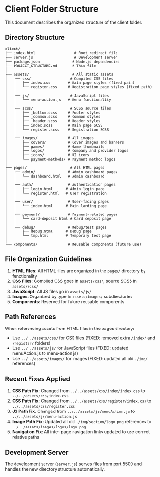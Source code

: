 # Client Folder Structure

This document describes the organized structure of the client folder.

## Directory Structure

```
client/
├── index.html                  # Root redirect file
├── server.js                   # Development server
├── package.json               # Node.js dependencies
├── PROJECT_STRUCTURE.md       # This file
│
├── assets/                    # All static assets
│   ├── css/                  # Compiled CSS files
│   │   ├── index.css        # Main page styles (fixed path)
│   │   └── register.css     # Registration page styles (fixed path)
│   │
│   ├── js/                   # JavaScript files
│   │   └── menu-action.js   # Menu functionality
│   │
│   ├── scss/                 # SCSS source files
│   │   ├── _bottom.scss     # Footer styles
│   │   ├── _common.scss     # Common styles
│   │   ├── _header.scss     # Header styles
│   │   ├── index.scss       # Main page SCSS
│   │   └── register.scss    # Registration SCSS
│   │
│   └── images/              # All images
│       ├── covers/          # Cover images and banners
│       ├── games/           # Game thumbnails
│       ├── logos/           # Company and provider logos
│       ├── icons/           # UI icons
│       └── payment-methods/ # Payment method logos
│
├── pages/                    # All HTML pages
│   ├── admin/               # Admin dashboard pages
│   │   └── dashboard.html   # Admin dashboard
│   │
│   ├── auth/                # Authentication pages
│   │   ├── login.html      # Admin login page
│   │   └── register.html   # User registration
│   │
│   ├── user/                # User-facing pages
│   │   └── index.html      # Main landing page
│   │
│   ├── payment/             # Payment-related pages
│   │   └── card-deposit.html # Card deposit page
│   │
│   └── debug/               # Debug/test pages
│       ├── debug.html      # Debug page
│       └── tmp.html        # Temporary test page
│
└── components/              # Reusable components (future use)

```

## File Organization Guidelines

1. **HTML Files**: All HTML files are organized in the `pages/` directory by functionality
2. **CSS Files**: Compiled CSS goes in `assets/css/`, source SCSS in `assets/scss/`
3. **JavaScript**: All JS files go in `assets/js/`
4. **Images**: Organized by type in `assets/images/` subdirectories
5. **Components**: Reserved for future reusable components

## Path References

When referencing assets from HTML files in the pages directory:
- Use `../../assets/css/` for CSS files (FIXED: removed extra `/index/` and `/register/` folders)
- Use `../../assets/js/` for JavaScript files (FIXED: updated menuAction.js to menu-action.js)
- Use `../../assets/images/` for images (FIXED: updated all old `./img/` references)

## Recent Fixes Applied

1. **CSS Path Fix**: Changed from `../../assets/css/index/index.css` to `../../assets/css/index.css`
2. **CSS Path Fix**: Changed from `../../assets/css/register/index.css` to `../../assets/css/register.css`
3. **JS Path Fix**: Changed from `../../assets/js/menuAction.js` to `../../assets/js/menu-action.js`
4. **Image Path Fix**: Updated all old `./img/section/logo.png` references to `../../assets/images/logos/logo.png`
5. **Navigation Fix**: All inter-page navigation links updated to use correct relative paths

## Development Server

The development server (`server.js`) serves files from port 5500 and handles the new directory structure automatically.